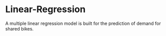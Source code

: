 # Linear-Regression
A multiple linear regression model is built for the prediction of demand for shared bikes.
